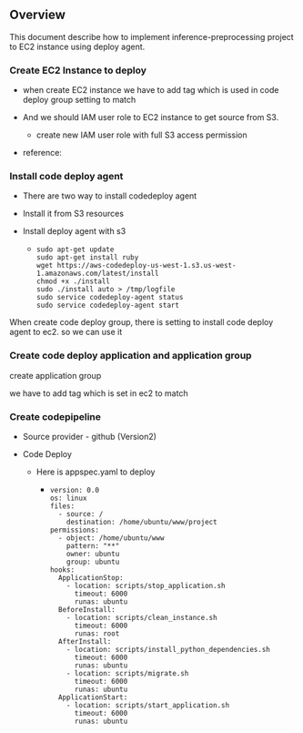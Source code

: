 ## Overview

This document describe how to implement inference-preprocessing project to EC2 instance using deploy agent.

### Create EC2 Instance to deploy

+ when create EC2 instance we have to add tag which is used in code deploy group setting to match

+ And we should IAM user role to EC2 instance to get source from S3.

  + create new IAM user role with full S3 access permission

+ reference:  

### Install code deploy agent 

+ There are two way to install codedeploy agent

+ Install it from S3 resources

+ Install deploy agent with s3
  + ```
    sudo apt-get update
    sudo apt-get install ruby
    wget https://aws-codedeploy-us-west-1.s3.us-west-1.amazonaws.com/latest/install
    chmod +x ./install
    sudo ./install auto > /tmp/logfile
    sudo service codedeploy-agent status
    sudo service codedeploy-agent start
    ```
When create code deploy group, there is setting to install code deploy agent to ec2. so we can use it

### Create code deploy application and application group

create application group

we have to add tag which is set in ec2 to match

### Create codepipeline

+ Source provider - github (Version2)

+ Code Deploy

  + Here is appspec.yaml to deploy
    + ```
      version: 0.0
      os: linux
      files:
        - source: /
          destination: /home/ubuntu/www/project
      permissions:
        - object: /home/ubuntu/www
          pattern: "**"
          owner: ubuntu
          group: ubuntu
      hooks:
        ApplicationStop:
          - location: scripts/stop_application.sh
            timeout: 6000
            runas: ubuntu
        BeforeInstall:
          - location: scripts/clean_instance.sh
            timeout: 6000
            runas: root
        AfterInstall:
          - location: scripts/install_python_dependencies.sh
            timeout: 6000
            runas: ubuntu
          - location: scripts/migrate.sh
            timeout: 6000
            runas: ubuntu
        ApplicationStart:
          - location: scripts/start_application.sh
            timeout: 6000
            runas: ubuntu
        ```


